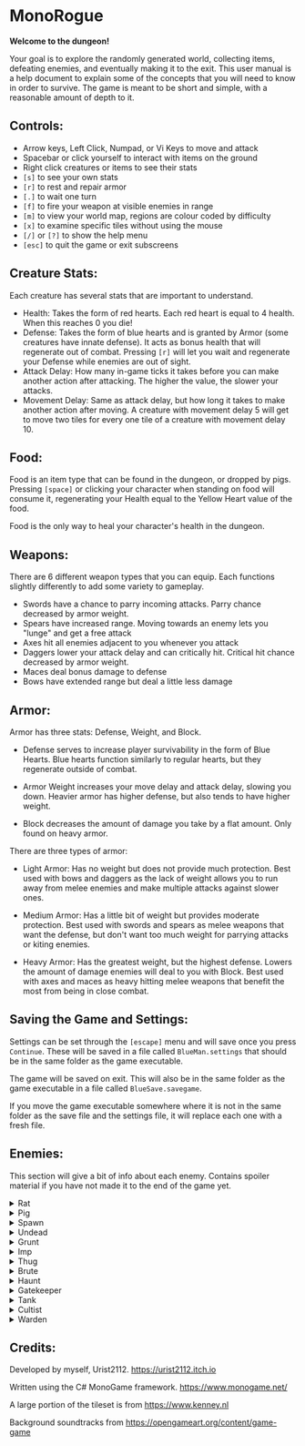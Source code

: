# MonoRogue

**Welcome to the dungeon!**

Your goal is to explore the randomly generated world, collecting items, defeating enemies, and eventually making it to the exit. This user manual is a help document to explain some of the concepts that you will need to know in order to survive. The game is meant to be short and simple, with a reasonable amount of depth to it.

## Controls:
 - Arrow keys, Left Click, Numpad, or Vi Keys to move and attack
 - Spacebar or click yourself to interact with items on the ground
 - Right click creatures or items to see their stats
 - `[s]` to see your own stats
 - `[r]` to rest and repair armor
 - `[.]` to wait one turn
 - `[f]` to fire your weapon at visible enemies in range
 - `[m]` to view your world map, regions are colour coded by difficulty
 - `[x]` to examine specific tiles without using the mouse
 - `[/]` or `[?]` to show the help menu
 - `[esc]` to quit the game or exit subscreens

## Creature Stats:
Each creature has several stats that are important to understand.
* Health: Takes the form of red hearts. Each red heart is equal to 4 health. When this reaches 0 you die!
* Defense: Takes the form of blue hearts and is granted by Armor (some creatures have innate defense). It acts as bonus health that will regenerate out of combat. Pressing `[r]` will let you wait and regenerate your Defense while enemies are out of sight.
* Attack Delay: How many in-game ticks it takes before you can make another action after attacking. The higher the value, the slower your attacks.
* Movement Delay: Same as attack delay, but how long it takes to make another action after moving. A creature with movement delay 5 will get to move two tiles for every one tile of a creature with movement delay 10.

## Food:
Food is an item type that can be found in the dungeon, or dropped by pigs. Pressing `[space]` or clicking your character when standing on food will consume it, regenerating your Health equal to the Yellow Heart value of the food.

Food is the only way to heal your character's health in the dungeon.

## Weapons:
There are 6 different weapon types that you can equip. Each functions slightly differently to add some variety to gameplay.
* Swords have a chance to parry incoming attacks. Parry chance decreased by armor weight.
* Spears have increased range. Moving towards an enemy lets you "lunge" and get a free attack
* Axes hit all enemies adjacent to you whenever you attack
* Daggers lower your attack delay and can critically hit. Critical hit chance decreased by armor weight.
* Maces deal bonus damage to defense
* Bows have extended range but deal a little less damage

## Armor:
Armor has three stats: Defense, Weight, and Block. 

* Defense serves to increase player survivability in the form of Blue Hearts. Blue hearts function similarly to regular hearts, but they regenerate outside of combat. 

* Armor Weight increases your move delay and attack delay, slowing you down. Heavier armor has higher defense, but also tends to have higher weight.

* Block decreases the amount of damage you take by a flat amount. Only found on heavy armor.

There are three types of armor:
 
* Light Armor: Has no weight but does not provide much protection. Best used with bows and daggers as the lack of weight allows you to run away from melee enemies and make multiple attacks against slower ones.

* Medium Armor: Has a little bit of weight but provides moderate protection. Best used with swords and spears as melee weapons that want the defense, but don't want too much weight for parrying attacks or kiting enemies.

* Heavy Armor: Has the greatest weight, but the highest defense. Lowers the amount of damage enemies will deal to you with Block. Best used with axes and maces as heavy hitting melee weapons that benefit the most from being in close combat.

## Saving the Game and Settings:
Settings can be set through the `[escape]` menu and will save once you press `Continue`. These will be saved in a file called `BlueMan.settings` that should be in the same folder as the game executable.

The game will be saved on exit. This will also be in the same folder as the game executable in a file called `BlueSave.savegame`.

If you move the game executable somewhere where it is not in the same folder as the save file and the settings file, it will replace each one with a fresh file.

## Enemies:
This section will give a bit of info about each enemy. Contains spoiler material if you have not made it to the end of the game yet.
<details>
<summary>Rat</summary>
Weak early game creature, moves and attacks quickly.
</details>

<details>
<summary>Pig</summary>
Not aggressive until it is attacked. Sometimes drops food on death.

Oinks
</details>

<details>
<summary>Spawn</summary>
A basic early game enemy, has similar speed to the player and attacks without a weapon.
</details>

<details>
<summary>Undead</summary>
A mildly tanky enemy that moves and attacks very slowly.
</details>

<details>
<summary>Grunt</summary>
A basic enemy in the middle of the dungeon. Moves relatively quickly compared to its brethren.
</details>

<details>
<summary>Imp</summary>
Mystical creature. It is ranged, but deals little damage.
</details>

<details>
<summary>Thug</summary>
An armored enemy with a polearm. When it runs out of defense it will attempt to run away from the player if the player does not have a ranged weapon.
</details>

<details>
<summary>Brute</summary>
An enemy covered with spines. It deals damage to you when you hit it with a melee weapon and it still has defense.
</details>

<details>
<summary>Haunt</summary>
A late game ranged enemy. It deals moderate damage at range, but moves and attacks very slowly.
</details>

<details>
<summary>Gatekeeper</summary>
Late game melee enemy that spawns with equipment. Can be looted after death.
</details>

<details>
<summary>Tank</summary>
A slow enemy with plenty of health and defense. It will pull you towards it if you are nearby.
</details>

<details>
<summary>Cultist</summary>
Late game enemy that can summon up to two imps. Killing it will kill off its summons.
</details>

<details>
<summary>Warden</summary>
Holds the golden key and guards the exit of the dungeon. When he sees you he can alert nearby dungeon enemies of your location, drawing them to stop your escape.
</details>

## Credits:
Developed by myself, Urist2112. https://urist2112.itch.io

Written using the C# MonoGame framework. https://www.monogame.net/

A large portion of the tileset is from https://www.kenney.nl

Background soundtracks from https://opengameart.org/content/game-game
